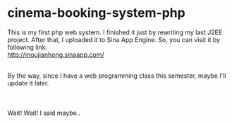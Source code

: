 # cinema-booking-system-php
This is my first php web system. I finished it just by rewriting my last J2EE project. After that, I uploaded it to Sina App Engine. So, you can visit it by following link: <br />
<a href="http://moujianhong.sinaapp.com/">http://moujianhong.sinaapp.com/</a><br /><br />

By the way, since I have a web programming class this semester, maybe I'll update it later.<br /><br /><br /><br />
Wait! Wait! I said maybe..<br />
